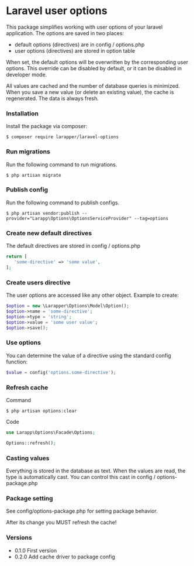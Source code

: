 # Laravel user options

This package simplifies working with user options of your laravel application. The options are saved in two places:
- default options (directives) are in config / options.php
- user options (directives) are stored in option table

When set, the default options will be overwritten by the corresponding user options. This override can be disabled by default, or it can be disabled in developer mode.

All values are cached and the number of database queries is minimized. When you save a new value (or delete an existing value), the cache is regenerated. The data is always fresh.

### Installation

Install the package via composer:
```shell
$ composer require larapper/laravel-options
```

### Run migrations

Run the following command to run migrations.
```shell
$ php artisan migrate
```

### Publish config

Run the following command to publish configs.
```shell
$ php artisan vendor:publish --provider="Larapp\Options\OptionsServiceProvider" --tag=options
```

### Create new default directives

The default directives are stored in config / options.php
```php
return [
   'some-directive' => 'some value',
];
```

### Create users directive

The user options are accessed like any other object. Example to create:
```php
$option = new \Larapper\Options\Model\Option();
$option->name = 'some-directive';
$option->type = 'string';
$option->value = 'some user value';
$option->save();
```

### Use options

You can determine the value of a directive using the standard config function:
```php
$value = config('options.some-directive');
```

### Refresh cache

Command
```shell
$ php artisan options:clear
```

Code
```php
use Larapp\Options\Facade\Options;

Options::refresh();
```

### Casting values

Everything is stored in the database as text. When the values are read, the type is automatically cast. You can control this cast in config / options-package.php

### Package setting

See config/options-package.php for setting package behavior.

After its change you MUST refresh the cache!

### Versions
- 0.1.0 First version
- 0.2.0 Add cache driver to package config

